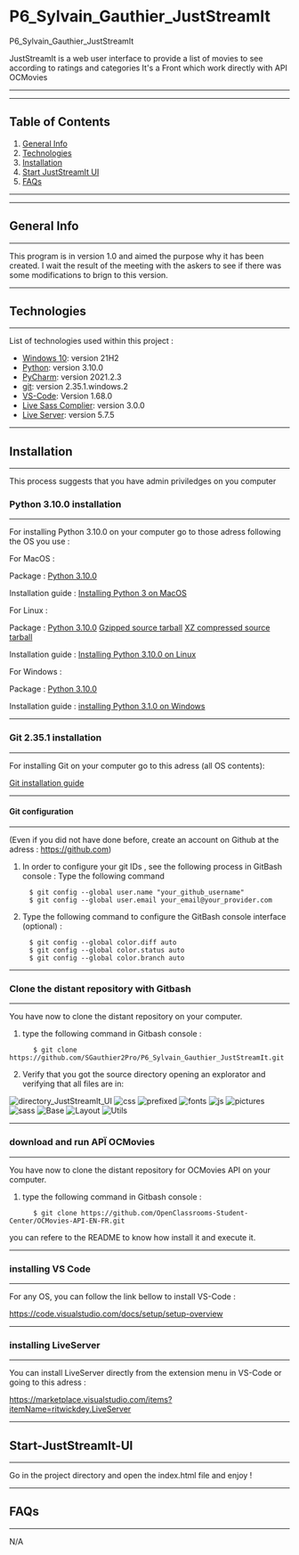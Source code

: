 # P6_Sylvain_Gauthier_JustStreamIt
P6_Sylvain_Gauthier_JustStreamIt

JustStreamIt is a web user interface to provide a list of movies to see according to ratings and categories
It's a Front which work directly with API OCMovies 
***
***
## Table of Contents
1. [General Info](#general-info)
2. [Technologies](#technologies)
3. [Installation](#installation)
4. [Start JustStreamIt UI](#Start-JustStreamIt-UI)
5. [FAQs](#faqs)
***
***
## General Info
***
This program is in version 1.0 and aimed the purpose why it has been created.
I wait the result of the meeting with the askers to see if there was some modifications to brign to this version.

***
## Technologies
***
List of technologies used within this project : 
* [Windows 10](https://www.microsoft.com/fr-fr/software-download/windows10): version 21H2
* [Python](https://www.python.org/downloads/release/python-3100/):  version 3.10.0
* [PyCharm](https://www.jetbrains.com/fr-fr/pycharm/): version 2021.2.3
* [git](https://git-scm.com/download/win): version 2.35.1.windows.2
* [VS-Code](https://code.visualstudio.com/download): Version 1.68.0
* [Live Sass Complier](https://marketplace.visualstudio.com/items?itemName=ritwickdey.live-sass): version 3.0.0
* [Live Server](https://marketplace.visualstudio.com/items?itemName=ritwickdey.LiveServer): version 5.7.5

***
## Installation
***
This process suggests that you have admin priviledges on you computer
### Python 3.10.0 installation
***
For installing Python 3.10.0 on your computer go to those adress following the OS you use :

For MacOS :

  Package :
    [Python 3.10.0](https://www.python.org/ftp/python/3.10.0/python-3.10.0post2-macos11.pkg)
    
  Installation guide :
    [Installing Python 3 on MacOS](https://docs.python-guide.org/starting/install3/osx/)

For Linux :

  Package :
    [Python 3.10.0](https://www.python.org/downloads/release/python-3100/)
    [Gzipped source tarball](https://www.python.org/ftp/python/3.10.0/Python-3.10.0.tgz)
    [XZ compressed source tarball](https://www.python.org/ftp/python/3.10.0/Python-3.10.0.tar.xz)
    
 Installation guide :
    [Installing Python 3.10.0 on Linux](https://docs.python-guide.org/starting/install3/linux/)

For Windows :

  Package : 
    [Python 3.10.0](https://www.python.org/ftp/python/3.10.0/python-3.10.0-amd64.exe)
    
  Installation guide :
    [installing Python 3.1.0 on Windows](https://docs.python.org/fr/3/using/windows.html)

***
### Git 2.35.1 installation
***
For installing Git on your computer go to this adress (all OS contents):

[Git installation guide](https://git-scm.com/book/en/v2/Getting-Started-Installing-Git)

***
#### Git configuration 
***
(Even if you did not have done before, create an account on Github at the adress : https://github.com)

1. In order to configure your git IDs , see the following process in GitBash console :
   Type the following command
  
  ``` 
       $ git config --global user.name "your_github_username"
       $ git config --global user.email your_email@your_provider.com
  ```
2. Type the following command to configure the GitBash console interface (optional) :
  
  ```
       $ git config --global color.diff auto
       $ git config --global color.status auto 
       $ git config --global color.branch auto
  ```
***
### Clone the distant repository with Gitbash
***
You have now to clone the distant repository on your computer.
1. type the following command in Gitbash console :
  
  ```
        $ git clone https://github.com/SGauthier2Pro/P6_Sylvain_Gauthier_JustStreamIt.git
  ```
2. Verify that you got the source directory opening an explorator and verifying that all files are in:

![directory_JustStreamIt_UI](https://user-images.githubusercontent.com/99419487/173056682-e960169f-0b31-4315-aad1-1805bbe11506.png)
![css](https://user-images.githubusercontent.com/99419487/173056732-a10fd34c-51ab-45f8-b5dd-1fee93aa5703.png)
![prefixed](https://user-images.githubusercontent.com/99419487/173056981-41bf3012-eae9-4737-9621-8e8c75621d2a.png)
![fonts](https://user-images.githubusercontent.com/99419487/173056743-d2eed1bd-3491-4e19-870d-d6e8fc14ea93.png)
![js](https://user-images.githubusercontent.com/99419487/173056759-265cf2cd-cfd4-47e2-9393-06a39bbc2258.png)
![pictures](https://user-images.githubusercontent.com/99419487/173056788-5f4d8fda-7964-4e1a-881c-e5e4ac25e3e7.png)
![sass](https://user-images.githubusercontent.com/99419487/173056806-1ffd053a-0202-4f12-a613-593b6793e144.png)
![Base](https://user-images.githubusercontent.com/99419487/173056868-454845d6-a8e3-44e6-9a7e-46ec6738a354.png)
![Layout](https://user-images.githubusercontent.com/99419487/173057031-3be4a4fb-39a3-4456-9b99-b1501db4ab37.png)
![Utils](https://user-images.githubusercontent.com/99419487/173057058-6b834328-3c0b-40a9-a8f4-ac856712f0f0.png)

***
### download and run APÏ OCMovies
***
You have now to clone the distant repository for OCMovies API on your computer.
1. type the following command in Gitbash console :
  
  ```
        $ git clone https://github.com/OpenClassrooms-Student-Center/OCMovies-API-EN-FR.git
  ```
  you can refere to the README to know how install it and execute it.

***
### installing VS Code
***
For any OS, you can follow the link bellow to install VS-Code :

https://code.visualstudio.com/docs/setup/setup-overview

***
### installing LiveServer
***
You can install LiveServer directly from the extension menu in VS-Code or going to this adress :

https://marketplace.visualstudio.com/items?itemName=ritwickdey.LiveServer
 
***
## Start-JustStreamIt-UI
***
Go in the project directory and open the index.html file and enjoy !


***
## FAQs
***

N/A
